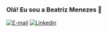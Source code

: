 ### Olá! Eu sou a Beatriz Menezes 👋

[![E-mail](https://img.shields.io/badge/Gmail-D14836?style=for-the-badge&logo=gmail&logoColor=white)](beatrizprs.menezes@gmail.com)
[![Linkedin](https://img.shields.io/badge/LinkedIn-0077B5?style=for-the-badge&logo=linkedin&logoColor=white)](https://www.linkedin.com/in/beatriz-menezes-2ab31a187/)

